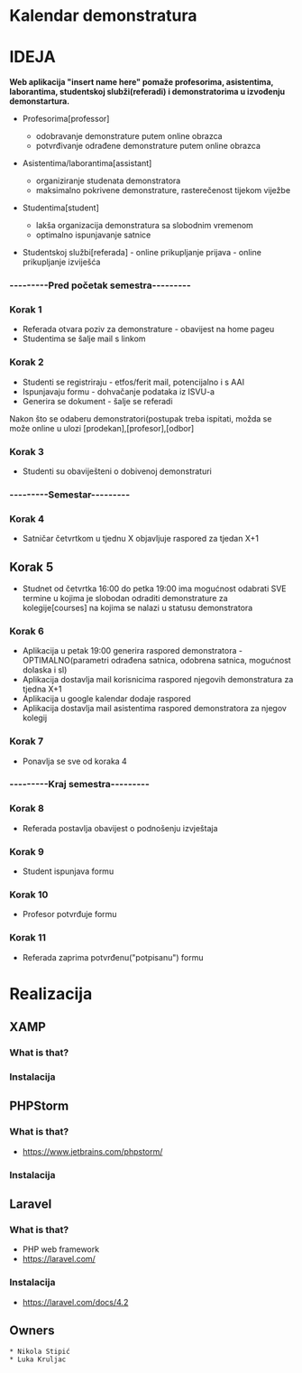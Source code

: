 # Kalendar demonstratura

# IDEJA

**Web aplikacija "insert name here" pomaže profesorima, asistentima, laborantima, studentskoj slubži(referadi) i demonstratorima u izvođenju demonstartura.**

* Profesorima[professor] 
    * odobravanje demonstrature putem online obrazca
    * potvrđivanje odrađene demonstrature putem online obrazca
                       
* Asistentima/laborantima[assistant] 
    * organiziranje studenata demonstratora
    * maksimalno pokrivene demonstrature, rasterečenost tijekom viježbe

* Studentima[student]
    * lakša organizacija demonstratura sa slobodnim vremenom
    * optimalno ispunjavanje satnice
                    
* Studentskoj službi[referada] - online prikupljanje prijava
                            - online prikupljanje izviješća
                            
### ---------Pred početak semestra---------
### Korak 1
  * Referada otvara poziv za demonstrature - obavijest na home pageu
  * Studentima se šalje mail s linkom
 
### Korak 2
  * Studenti se registriraju - etfos/ferit mail, potencijalno i s AAI
  * Ispunjavaju formu - dohvačanje podataka iz ISVU-a
  * Generira se dokument - šalje se referadi
  
Nakon što se odaberu demonstratori(postupak treba ispitati, možda se može online u ulozi [prodekan],[profesor],[odbor]
### Korak 3
* Studenti su obaviješteni o dobivenoj demonstraturi
  
### ---------Semestar---------
### Korak 4
* Satničar četvrtkom u tjednu X objavljuje raspored za tjedan X+1
##  Korak 5
*  Studnet od četvrtka  16:00 do petka 19:00 ima mogućnost odabrati SVE termine u kojima je slobodan odraditi demonstrature za kolegije[courses] na kojima se nalazi u statusu demonstratora
  
### Korak 6
*  Aplikacija u petak 19:00 generira raspored demonstratora - OPTIMALNO(parametri odrađena satnica, odobrena satnica, mogućnost dolaska i sl)
 * Aplikacija dostavlja mail korisnicima raspored njegovih demonstratura za tjedna X+1
 *  Aplikacija u google kalendar dodaje raspored
  * Aplikacija dostavlja mail asistentima raspored demonstratora za njegov kolegij
  
### Korak 7
 *  Ponavlja se sve od koraka 4
  
### ---------Kraj semestra---------
### Korak 8
  *  Referada postavlja obavijest o podnošenju izvještaja
   
### Korak 9
   * Student ispunjava formu
   
### Korak 10
  *  Profesor potvrđuje formu
   
### Korak 11
 *   Referada zaprima potvrđenu("potpisanu") formu
 
 # Realizacija
  
  ## XAMP
  ### What is that?
  ### Instalacija
  
  ## PHPStorm
  ### What is that?
  * https://www.jetbrains.com/phpstorm/
  ### Instalacija
   
  ## Laravel
  ### What is that?
  * PHP web framework 
  * https://laravel.com/
  ### Instalacija
  * https://laravel.com/docs/4.2
  
 
  
  
  
  ## Owners
    * Nikola Stipić
    * Luka Kruljac
  
